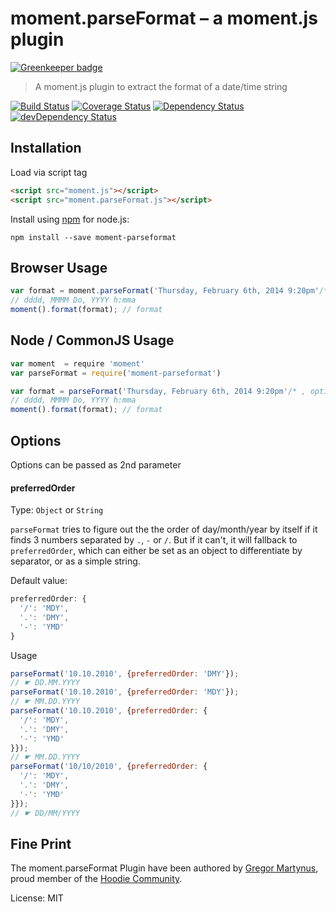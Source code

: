 moment.parseFormat – a moment.js plugin
=======================================

[![Greenkeeper badge](https://badges.greenkeeper.io/gr2m/moment-parseformat.svg)](https://greenkeeper.io/)

> A moment.js plugin to extract the format of a date/time string

[![Build Status](https://travis-ci.org/gr2m/moment-parseformat.svg?branch=master)](https://travis-ci.org/gr2m/moment-parseformat)
[![Coverage Status](https://coveralls.io/repos/gr2m/moment-parseformat/badge.svg?branch=master)](https://coveralls.io/r/gr2m/moment-parseformat?branch=master)
[![Dependency Status](https://david-dm.org/gr2m/moment-parseformat.svg)](https://david-dm.org/gr2m/moment-parseformat)
[![devDependency Status](https://david-dm.org/gr2m/moment-parseformat/dev-status.svg)](https://david-dm.org/gr2m/moment-parseformat#info=devDependencies)

Installation
------------

Load via script tag

```html
<script src="moment.js"></script>
<script src="moment.parseFormat.js"></script>
```

Install using [npm](https://npmjs.org/) for node.js:

```
npm install --save moment-parseformat
```


Browser Usage
-----

```js
var format = moment.parseFormat('Thursday, February 6th, 2014 9:20pm'/* , options */);
// dddd, MMMM Do, YYYY h:mma
moment().format(format); // format
```


Node / CommonJS Usage
-----
```js
var moment  = require 'moment'
var parseFormat = require('moment-parseformat')

var format = parseFormat('Thursday, February 6th, 2014 9:20pm'/* , options */);
// dddd, MMMM Do, YYYY h:mma
moment().format(format); // format
```


Options
----

Options can be passed as 2nd parameter


#### preferredOrder
Type: `Object` or `String`

`parseFormat` tries to figure out the the order of day/month/year by itself
if it finds 3 numbers separated by `.`, `-` or `/`. But if it can't, it will fallback
to `preferredOrder`, which can either be set as an object to differentiate by separator,
or as a simple string.

Default value:

```js
preferredOrder: {
  '/': 'MDY',
  '.': 'DMY',
  '-': 'YMD'
}
```

Usage

```js
parseFormat('10.10.2010', {preferredOrder: 'DMY'});
// ☛ DD.MM.YYYY
parseFormat('10.10.2010', {preferredOrder: 'MDY'});
// ☛ MM.DD.YYYY
parseFormat('10.10.2010', {preferredOrder: {
  '/': 'MDY',
  '.': 'DMY',
  '-': 'YMD'
}});
// ☛ MM.DD.YYYY
parseFormat('10/10/2010', {preferredOrder: {
  '/': 'MDY',
  '.': 'DMY',
  '-': 'YMD'
}});
// ☛ DD/MM/YYYY
```


Fine Print
----------

The moment.parseFormat Plugin have been authored by [Gregor Martynus](https://github.com/gr2m),
proud member of the [Hoodie Community](http://hood.ie/).

License: MIT
